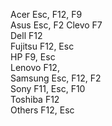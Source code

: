 Acer        Esc, F12, F9  
Asus        Esc, F2 
Clevo       F7  
Dell        F12  
Fujitsu     F12, Esc  
HP          F9, Esc  
Lenovo      F12,   
Samsung     Esc, F12, F2  
Sony        F11, Esc, F10  
Toshiba     F12  
Others      F12, Esc  

